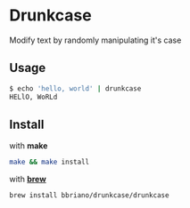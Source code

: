 # Drunkcase

Modify text by randomly manipulating it's case

## Usage

```bash
$ echo 'hello, world' | drunkcase
HELlO, WoRLd
```

## Install

with **make**

```bash
make && make install
```

with [**brew**](http://brew.sh)

```bash
brew install bbriano/drunkcase/drunkcase
```
